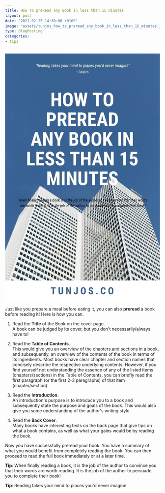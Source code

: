 ```yaml
---
title: How to preRead any Book in less than 15 minutes
layout: post
date: '2021-02-25 14:30:00 +0100'
image: "assets/tunjos_how_to_preread_any_book_in_less_than_15_minutes.jpg"
type: BlogPosting
categories:
- tips
---
```

![How to preread any Book in less than 15 minutes](/assets/tunjos_how_to_preread_any_book_in_less_than_15_minutes.jpg)

Just like you prepare a meal before eating it, you can also **preread** a book before reading it! Here is how you can.

1. Read the **Title** of the Book on the cover page.  
A book can be judged by its cover, but you don't necessarily/always have to!

2. Read the **Table of Contents**.  
This would give you an overview of the chapters and sections in a book, and subsequently, an overview of the contents of the book in terms of its ingredients. 
Most books have clear chapter and section names that concisely describe the respective underlying contents. However, if you find yourself not understanding the essence of any of the listed items (chapters/sections) in the Table of Contents, you can briefly read the first paragraph (or the first 2-3 paragraphs) of that item (chapter/section). 

3. Read the **Introduction**.  
An introduction's purpose is to introduce you to a book and subsequently state the purpose and goals of the book. This would also give you some understanding of the author's writing style.

4. Read the **Back Cover**.  
Many books have interesting texts on the back page that give tips on what a book contains, as well as what your gains would be by reading the book.

Now you have successfully preread your book. You have a summary of what you would benefit from completely reading the book. You can then proceed to read the full book immediately or at a later time.
 
**Tip**: When finally reading a book, it is the job of the author to convince you that their words are worth reading. It is the job of the author to persuade you to complete their book!

**Tip**: Reading takes your mind to places you'd never imagine.